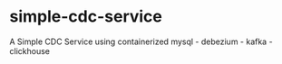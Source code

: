 # simple-cdc-service
A Simple CDC Service using containerized mysql - debezium - kafka - clickhouse
